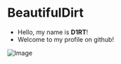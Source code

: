 # BeautifulDirt

- Hello, my name is **D1RT**!
- Welcome to my profile on github!

![Image](https://media.tenor.com/images/ebb65bb0ca7bdd155c198a066ecfcb92/tenor.gif)
